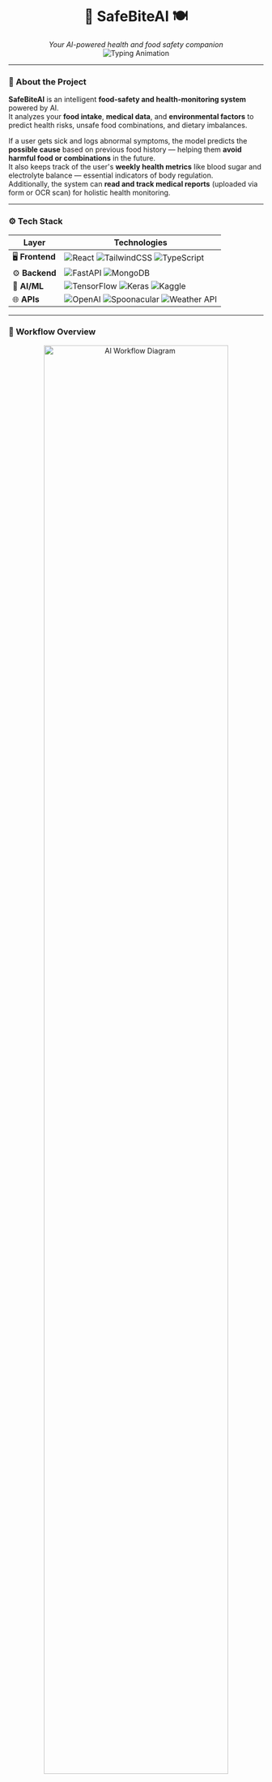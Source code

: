 <h1 align="center">🤖 SafeBiteAI 🍽️</h1>
<p align="center">
  <em>Your AI-powered health and food safety companion</em><br>
  <img src="https://readme-typing-svg.herokuapp.com?font=Fira+Code&size=22&duration=3000&pause=800&color=00C4FF&center=true&vCenter=true&width=480&lines=Eat+Smart,+Stay+Safe!;AI+Health+Insights+from+Your+Meals;FastAPI+%7C+TensorFlow+%7C+React;Your+Digital+Nutrition+Assistant" alt="Typing Animation" />
</p>

---

### 🧠 About the Project

**SafeBiteAI** is an intelligent **food-safety and health-monitoring system** powered by AI.  
It analyzes your **food intake**, **medical data**, and **environmental factors** to predict health risks, unsafe food combinations, and dietary imbalances.

If a user gets sick and logs abnormal symptoms, the model predicts the **possible cause** based on previous food history — helping them **avoid harmful food or combinations** in the future.  
It also keeps track of the user's **weekly health metrics** like blood sugar and electrolyte balance — essential indicators of body regulation.  
Additionally, the system can **read and track medical reports** (uploaded via form or OCR scan) for holistic health monitoring.

---

### ⚙️ Tech Stack

| Layer | Technologies |
|-------|---------------|
| 🖥️ **Frontend** | ![React](https://img.shields.io/badge/React-61DAFB?style=for-the-badge&logo=react&logoColor=black) ![TailwindCSS](https://img.shields.io/badge/TailwindCSS-06B6D4?style=for-the-badge&logo=tailwindcss&logoColor=white) ![TypeScript](https://img.shields.io/badge/TypeScript-3178C6?style=for-the-badge&logo=typescript&logoColor=white) |
| ⚙️ **Backend** | ![FastAPI](https://img.shields.io/badge/FastAPI-009688?style=for-the-badge&logo=fastapi&logoColor=white) ![MongoDB](https://img.shields.io/badge/MongoDB-47A248?style=for-the-badge&logo=mongodb&logoColor=white) |
| 🤖 **AI/ML** | ![TensorFlow](https://img.shields.io/badge/TensorFlow-FF6F00?style=for-the-badge&logo=tensorflow&logoColor=white) ![Keras](https://img.shields.io/badge/Keras-D00000?style=for-the-badge&logo=keras&logoColor=white) ![Kaggle](https://img.shields.io/badge/Kaggle-20BEFF?style=for-the-badge&logo=kaggle&logoColor=white) |
| 🌐 **APIs** | ![OpenAI](https://img.shields.io/badge/OpenAI-412991?style=for-the-badge&logo=openai&logoColor=white) ![Spoonacular](https://img.shields.io/badge/Spoonacular-00C853?style=for-the-badge) ![Weather API](https://img.shields.io/badge/Weather%20API-2196F3?style=for-the-badge&logo=cloud&logoColor=white) |

---

### 🔄 Workflow Overview

<p align="center">
  <img src="assets/aiworkflow.svg" width="85%" alt="AI Workflow Diagram">
</p>

---

### 🧩 Key Features

- 🍱 **Meal + Symptom Logging** — Tracks what you eat and how you feel.
- 🤖 **AI Analysis (TensorFlow/Keras)** — Learns from your data and predicts causes of illness.
- 🧬 **Health Metric Estimation** — Calculates patterns like blood sugar or electrolyte balance.
- 📄 **Medical Report Integration** — Uses OCR to extract health data from reports.
- ⚙️ **FastAPI + MongoDB Backend** — Secure, scalable, and fast.
- 🌐 **Smart Insights Dashboard** — Interactive frontend built with React + Tailwind.

---



